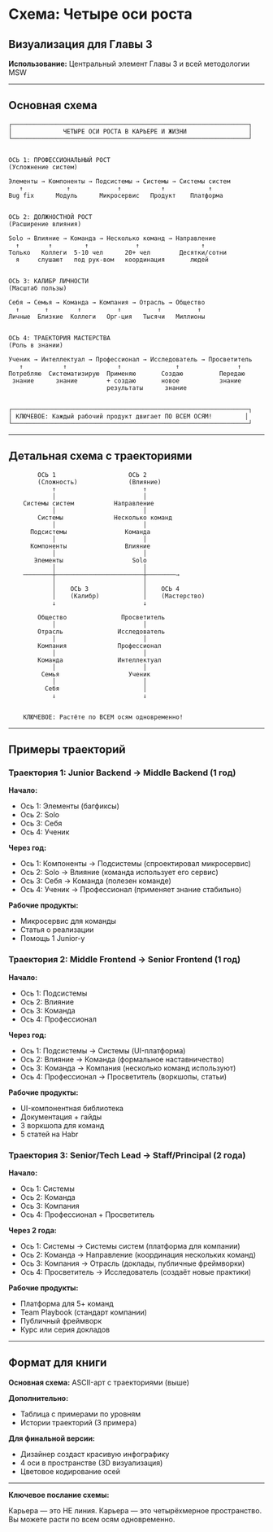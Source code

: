 # Схема: Четыре оси роста

## Визуализация для Главы 3

**Использование:** Центральный элемент Главы 3 и всей методологии MSW

---

## Основная схема

```
┌─────────────────────────────────────────────────────────────────┐
│              ЧЕТЫРЕ ОСИ РОСТА В КАРЬЕРЕ И ЖИЗНИ                 │
└─────────────────────────────────────────────────────────────────┘


ОСЬ 1: ПРОФЕССИОНАЛЬНЫЙ РОСТ
(Усложнение систем)

Элементы → Компоненты → Подсистемы → Системы → Системы систем
   ↑            ↑             ↑           ↑            ↑
Bug fix      Модуль      Микросервис   Продукт    Платформа


ОСЬ 2: ДОЛЖНОСТНОЙ РОСТ
(Расширение влияния)

Solo → Влияние → Команда → Несколько команд → Направление
  ↑        ↑         ↑             ↑                 ↑
Только   Коллеги  5-10 чел      20+ чел        Десятки/сотни
  я     слушают   под рук-вом   координация       людей


ОСЬ 3: КАЛИБР ЛИЧНОСТИ
(Масштаб пользы)

Себя → Семья → Команда → Компания → Отрасль → Общество
  ↑       ↑        ↑          ↑          ↑          ↑
Личные  Близкие  Коллеги   Орг-ция   Тысячи   Миллионы


ОСЬ 4: ТРАЕКТОРИЯ МАСТЕРСТВА
(Роль в знании)

Ученик → Интеллектуал → Профессионал → Исследователь → Просветитель
   ↑           ↑              ↑               ↑                ↑
Потребляю  Систематизирую  Применяю       Создаю          Передаю
 знание      знание        + создаю       новое           знание
                           результаты      знание


┌─────────────────────────────────────────────────────────────────┐
│ КЛЮЧЕВОЕ: Каждый рабочий продукт двигает ПО ВСЕМ ОСЯМ!         │
└─────────────────────────────────────────────────────────────────┘
```

---

## Детальная схема с траекториями

```
        ОСЬ 1                    ОСЬ 2
        (Сложность)              (Влияние)
            ↑                        ↑
            │                        │
    Системы систем           Направление
            │                        │
        Системы              Несколько команд
            │                        │
      Подсистемы                Команда
            │                        │
      Компоненты                Влияние
            │                        │
       Элементы                   Solo
            │                        │
    ────────┼────────────────────────┼────────→
            │                        │
            │    ОСЬ 3               │    ОСЬ 4
            │    (Калибр)            │    (Мастерство)
            ↓                        ↓
       
        Общество               Просветитель
            │                        │
        Отрасль               Исследователь
            │                        │
        Компания              Профессионал
            │                        │
        Команда               Интеллектуал
            │                        │
         Семья                   Ученик
            │                        │
          Себя                       │
            ↓                        ↓


    КЛЮЧЕВОЕ: Растёте по ВСЕМ осям одновременно!
```

---

## Примеры траекторий

### Траектория 1: Junior Backend → Middle Backend (1 год)

**Начало:**
- Ось 1: Элементы (багфиксы)
- Ось 2: Solo
- Ось 3: Себя
- Ось 4: Ученик

**Через год:**
- Ось 1: Компоненты → Подсистемы (спроектировал микросервис)
- Ось 2: Solo → Влияние (команда использует его сервис)
- Ось 3: Себя → Команда (полезен команде)
- Ось 4: Ученик → Профессионал (применяет знание стабильно)

**Рабочие продукты:**
- Микросервис для команды
- Статья о реализации
- Помощь 1 Junior-у

### Траектория 2: Middle Frontend → Senior Frontend (1 год)

**Начало:**
- Ось 1: Подсистемы
- Ось 2: Влияние
- Ось 3: Команда
- Ось 4: Профессионал

**Через год:**
- Ось 1: Подсистемы → Системы (UI-платформа)
- Ось 2: Влияние → Команда (формальное наставничество)
- Ось 3: Команда → Компания (несколько команд используют)
- Ось 4: Профессионал → Просветитель (воркшопы, статьи)

**Рабочие продукты:**
- UI-компонентная библиотека
- Документация + гайды
- 3 воркшопа для команд
- 5 статей на Habr

### Траектория 3: Senior/Tech Lead → Staff/Principal (2 года)

**Начало:**
- Ось 1: Системы
- Ось 2: Команда
- Ось 3: Компания
- Ось 4: Профессионал + Просветитель

**Через 2 года:**
- Ось 1: Системы → Системы систем (платформа для компании)
- Ось 2: Команда → Направление (координация нескольких команд)
- Ось 3: Компания → Отрасль (доклады, публичные фреймворки)
- Ось 4: Просветитель → Исследователь (создаёт новые практики)

**Рабочие продукты:**
- Платформа для 5+ команд
- Team Playbook (стандарт компании)
- Публичный фреймворк
- Курс или серия докладов

---

## Формат для книги

**Основная схема:** ASCII-арт с траекториями (выше)

**Дополнительно:**
- Таблица с примерами по уровням
- Истории траекторий (3 примера)

**Для финальной версии:**
- Дизайнер создаст красивую инфографику
- 4 оси в пространстве (3D визуализация)
- Цветовое кодирование осей

---

**Ключевое послание схемы:**

Карьера — это НЕ линия.
Карьера — это четырёхмерное пространство.
Вы можете расти по всем осям одновременно.

